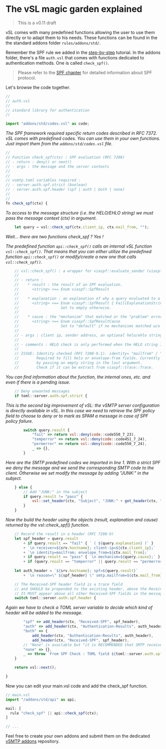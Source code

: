 # The vSL magic garden explained

> This is a v0.11 draft

vSL comes with many predefined functions allowing the user to use them directly or to adapt them to his needs. These functions can be found in the the standard addons folder `rules/addons/std/`.

Remember the SPF rule we added in the [step-by-step] tutorial. In the addons folder, there's a file `auth.vsl` that comes with functions dedicated to authentication methods. One is called `check_spf()`.

[step-by-step]: ../start/configuration/hardening.md



> Please refer to the [SPF chapter] for detailed information about SPF protocol.

[SPF chapter]: ./eam/spf.md

Let's browse the code together.

```javascript
//
// auth.vsl
//
// standard library for authentication
// 

import "addons/std/codes.vsl" as code;
```

_The SPF framework required specific return codes described in RFC 7372. vSL comes with predefined codes. You can use them in your own functions. Just import them from the `addons/std/codes.vsl` file._

```javascript
//
// Function check_spf(ctx) : SPF evaluation (RFC 7208)
// - return : deny() or next()
// - args : the message and the server contexts
//
//
// vsmtp.toml variables required : 
// - server.auth.spf.strict (boolean)
// - server.auth.spf.header (spf | auth | both | none)
//
// 
fn check_spf(ctx) {
```

_To access to the message structure (i.e. the HELO/EHLO string) we must pass the message context (ctx) in argument._

```javascript
    let query = vsl::check_spf(ctx.client_ip, ctx.mail_from, "");
```
_Wait... there are two functions check_spf ? Yes !_

_The predefined function `api::check_spf()` calls an internal vSL function `vsl::check_spf()`.
That means that you can either utilize the predefined function `api::check_spf()` or modify/create a new one that calls `vsl::check_spf()`._

```javascript
    // vsl::check_spf() : a wrapper for viaspf::evaluate_sender (viaspf crate)
    //
    // - return :
    //    * result : the result of an SPF evaluation.
    //      <string> <== Enum viaspf::SpfResult
    //
    //    * explanation : an explanation of why a query evaluated to a fail result (RFC 7208-6.2).
    //      <string> <== Enum viaspf::SpfResult { Fail(ExplanationString) }
    //                   Set to empty otherwise.
    //
    //    * cause : the "mechanism" that matched or the "problem" error (RFC 7208-9.1).
    //      <string> <== Enum viaspf::SpfResultCause
    //                   Set to "default" if no mechanisms matched w/o error
    //
    // - args : client ip, sender address, an optional helo/ehlo string.
    //          
    // - comments : HELO check is only performed when the HELO string is a valid domain name.
    //              
    // ISSUE: Identity checked (RFC 7208-9.1). identity= "mailfrom" / "helo" / "other" 
    //        Required to fill helo or envelope-from fields. Currently identity is forced to mailfrom
    //        by passing an empty string in the last argument.
    //        Check if it can be extract from viaspf::trace::Trace.
```

_You can find information about the function, the internal ones, etc. and even if there is a pending issue._

```javascript
    // Deny unwanted messages
    if toml::server.auth.spf.strict {
```

_This is the second big improvement of vSL: the vSMTP server configuration is directly available in vSL. In this case we need to retrieve the SPF policy field to choose to deny or to mark as SPAM a message in case of SPF policy failure._

```javascript
        switch query.result {
            "fail" => return vsl::deny(code::code550_7_23),
            "temperror" => return vsl::deny(code::code451_7_24),
            "permerror" => return vsl::deny(code::code550_7_24),
            _ => {},
        } 
```

_Here are the SMTP predefined codes we imported in line 1. With a strict SPF we deny the message and we send the corresponding SMTP code to the client. Otherwise we set modify the message by adding "JUNK:" in the subject._

```javascript
    } else { 
        // Add "JUNK:" in the subject
        if query.result != "pass" { 
            vsl::set_header(ctx, "Subject", "JUNK:" + get_header(ctx, "Subject"));
        }
    }
```

_Now the build the header using the objects (result, explanation and cause) returned by the vsl::check_spf() function._

```javascript
    // Record the result in a header (RFC 7208-9)
    let spf_header = query.result
        + if query.result == "fail" { ` ( ${query.explanation} )` } 
        + `\n receiver=${srv.hostname}; client-ip=${ctx.client_ip};`
        + `\n identity=mailfrom; envelope_from=${ctx.mail_from};`
        + if query.result == "pass" { `\n mechanism=${query.cause};` }
        + if (query.result == "temperror" || query.result == "permerror") { `\n problem=${query.cause};` };
        
    let auth_header = `${srv.hostname}; spf=${query.result}`
        + `\n reason=\" ${spf_header} \" smtp.mailfrom=${ctx.mail_from}`;
```

```javascript
    // The Received-SPF header field is a trace field 
    // and SHOULD be prepended to the existing header, above the Received: field 
    // It MUST appear above all other Received-SPF fields in the message.  
    switch toml::server.auth.spf.header {
```

_Again we have to check a TOML server variable to decide which kind of header will be added to the message._

```javascript
        "spf" => add_header(ctx, "Received-SPF", spf_header),  
        "auth" => add_header(ctx, "Authentication-Results", auth_header),
        "both" => {
            add_header(ctx, "Authentication-Results", auth_header),
            add_header(ctx, "Received-SPF", spf_header),
        // "None" is available but "it is RECOMMENDED that SMTP receivers record the result"
        "none" => {}, 
        _ => throw `From SPF Check : TOML field ${toml::server.auth.spf.header} unknown`,
    }

    return vsl::next();

}
```

Now you can edit your main.vsl code and add the check_spf function.

```javascript
// main.vsl
import "/addons/std/api" as api;

mail: [
  rule "check_spf" || api::check_spf(ctx);
]

// ...
```

Feel free to create your own addons and submit them on the dedicated [vSMTP addons] repository.

[vSMTP addons]: https://github.com/viridIT/vsl-addons
